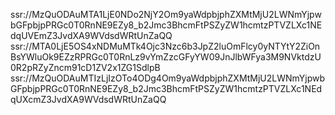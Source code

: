 ssr://MzQuODAuMTA1LjE0NDo2NjY2Om9yaWdpbjphZXMtMjU2LWNmYjpwbGFpbjpPRGc0T0RnNE9EZy8_b2Jmc3BhcmFtPSZyZW1hcmtzPTVZLXc1NEdqUVEmZ3JvdXA9WVdsdWRtUnZaQQ
ssr://MTA0LjE5OS4xNDMuMTk4Ojc3Nzc6b3JpZ2luOmFlcy0yNTYtY2ZiOnBsYWluOk9EZzRPRGc0T0RnLz9vYmZzcGFyYW09JnJlbWFya3M9NVktdzU0R2pRZyZncm91cD1ZV2x1ZG1SdlpB
ssr://MzQuODAuMTIzLjIzOTo4ODg4Om9yaWdpbjphZXMtMjU2LWNmYjpwbGFpbjpPRGc0T0RnNE9EZy8_b2Jmc3BhcmFtPSZyZW1hcmtzPTVZLXc1NEdqUXcmZ3JvdXA9WVdsdWRtUnZaQQ
